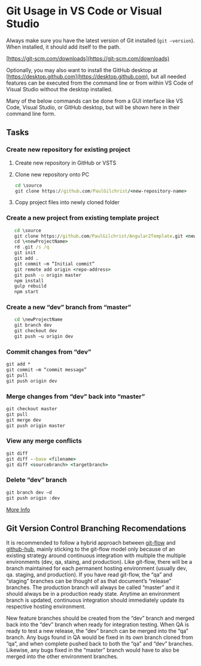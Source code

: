 # Git Usage in VS Code or Visual Studio

Always make sure you have the latest version of Git installed (`git –version`).  When installed, it should add itself to the path.

   [https://git-scm.com/downloads](https://git-scm.com/downloads)

Optionally, you may also want to install the GitHub desktop at [https://desktop.github.com](https://desktop.github.com), but all needed features can be executed from the command line or from within VS Code of Visual Studio without the desktop installed.

Many of the below commands can be done from a GUI interface like VS Code, Visual Studio, or GitHub desktop, but will be shown here in their command line form.

## Tasks

### Create new repository for existing project

1. Create new repository in GitHub or VSTS
2. Clone new repository onto PC

   ```cmd
   cd \source
   git clone https://github.com/PaulGilchrist/<new-repository-name>
   ```

3. Copy project files into newly cloned folder

### Create a new project from existing template project

```cmd
   cd \source
   git clone https://github.com/PaulGilchrist/Angular2Template.git <newProjectName>
   cd \<newProjectName>
   rd .git /s /q
   git init
   git add .
   git commit –m “Initial commit”
   git remote add origin <repo-address>
   git push -u origin master
   npm install
   gulp rebuild
   npm start
```

### Create a new “dev” branch from “master”

```cmd
   cd \newProjectName
   git branch dev
   git checkout dev
   git push –u origin dev
   ```

### Commit changes from “dev”

   ```cmd
   git add *
   git commit –m “commit message”
   git pull
   git push origin dev
   ```

### Merge changes from “dev” back into “master”

   ```cmd
   git checkout master
   git pull
   git merge dev
   git push origin master
   ```

### View any merge conflicts

   ```cmd
   git diff
   git diff --base <filename>
   git diff <sourcebranch> <targetbranch>
   ```

### Delete “dev” branch

   ```cmd
   git branch dev –d
   git push origin :dev
   ```

[More Info](https://confluence.atlassian.com/bitbucketserver/basic-git-commands-776639767.html)

## Git Version Control Branching Recomendations

It is recommended to follow a hybrid approach between [git-flow](http://nvie.com/posts/a-successful-git-branching-model) and [github-hub](http://scottchacon.com/2011/08/31/github-flow.html), mainly sticking to the git-flow model only because of an existing strategy around continuous integration with multiple the multiple environments (dev, qa, staing, and production). Like git-flow, there will be a branch maintained for each permanent hosting environment (usually dev, qa. staging, and production). If you have read git-flow, the “qa” and “staging” branches can be thought of as that document’s “release” branches. The production branch will always be called “master” and it should always be in a production ready state. Anytime an environment branch is updated, continuous integration should immediately update its respective hosting environment.

New feature branches should be created from the “dev” branch and merged back into the “dev” branch when ready for integration testing. When QA is ready to test a new release, the “dev” branch can be merged into the “qa” branch. Any bugs found in QA would be fixed in its own branch cloned from “qa”, and when complete pushed back to both the “qa” and “dev” branches. Likewise, any bugs fixed in the “master” branch would have to also be merged into the other environment branches.
